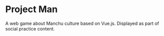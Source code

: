 # Project Man
A web game about Manchu culture based on Vue.js. Displayed as part of social practice content.